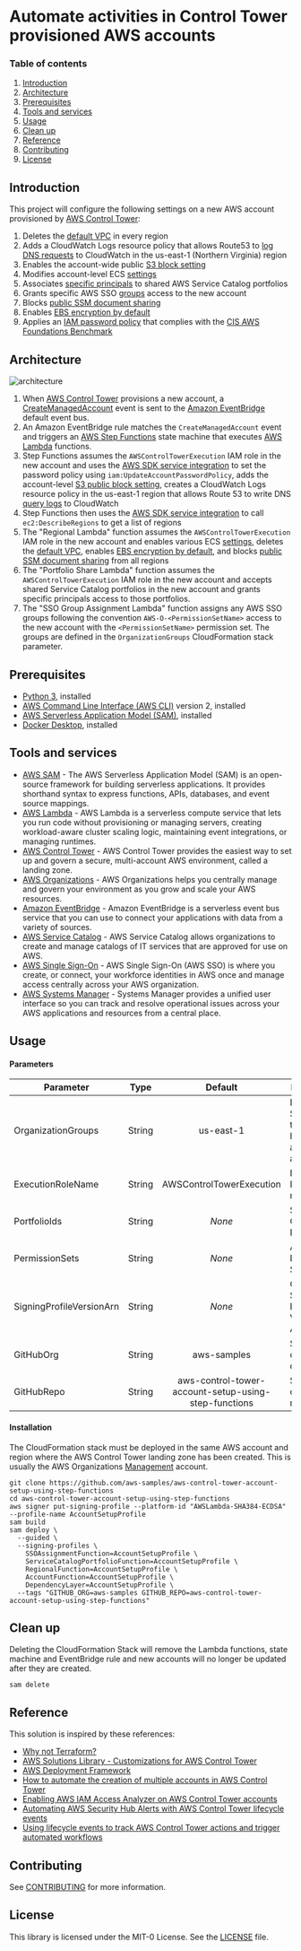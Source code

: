 # Automate activities in Control Tower provisioned AWS accounts

### Table of contents

1. [Introduction](#introduction)
2. [Architecture](#architecture)
3. [Prerequisites](#prerequisites)
4. [Tools and services](#tools-and-services)
5. [Usage](#usage)
6. [Clean up](#clean-up)
7. [Reference](#reference)
8. [Contributing](#contributing)
9. [License](#license)

## Introduction

This project will configure the following settings on a new AWS account provisioned by [AWS Control Tower](https://aws.amazon.com/controltower/):

1. Deletes the [default VPC](https://docs.aws.amazon.com/vpc/latest/userguide/default-vpc.html) in every region
2. Adds a CloudWatch Logs resource policy that allows Route53 to [log DNS requests](https://docs.aws.amazon.com/Route53/latest/DeveloperGuide/query-logs.html) to CloudWatch in the us-east-1 (Northern Virginia) region
3. Enables the account-wide public [S3 block setting](https://docs.aws.amazon.com/AmazonS3/latest/userguide/configuring-block-public-access-account.html)
4. Modifies account-level ECS [settings](https://docs.aws.amazon.com/AmazonECS/latest/developerguide/ecs-account-settings.html)
5. Associates [specific principals](https://docs.aws.amazon.com/servicecatalog/latest/adminguide/catalogs_portfolios_users.html) to shared AWS Service Catalog portfolios
6. Grants specific AWS SSO [groups](https://docs.aws.amazon.com/singlesignon/latest/userguide/users-groups-provisioning.html) access to the new account
7. Blocks [public SSM document sharing](https://docs.aws.amazon.com/systems-manager/latest/userguide/ssm-share-block.html)
8. Enables [EBS encryption by default](https://docs.aws.amazon.com/AWSEC2/latest/UserGuide/EBSEncryption.html#encryption-by-default)
9. Applies an [IAM password policy](https://docs.aws.amazon.com/IAM/latest/UserGuide/id_credentials_passwords_account-policy.html) that complies with the [CIS AWS Foundations Benchmark](https://docs.aws.amazon.com/securityhub/latest/userguide/securityhub-cis-controls.html)

## Architecture

![architecture](doc/architecture.png)

1. When [AWS Control Tower](https://aws.amazon.com/controltower/) provisions a new account, a [CreateManagedAccount](https://docs.aws.amazon.com/controltower/latest/userguide/lifecycle-events.html#create-managed-account) event is sent to the [Amazon EventBridge](https://aws.amazon.com/eventbridge/) default event bus.
2. An Amazon EventBridge rule matches the `CreateManagedAccount` event and triggers an [AWS Step Functions](https://aws.amazon.com/step-functions/) state machine that executes [AWS Lambda](https://aws.amazon.com/lambda/) functions.
3. Step Functions assumes the `AWSControlTowerExecution` IAM role in the new account and uses the [AWS SDK service integration](https://docs.aws.amazon.com/step-functions/latest/dg/supported-services-awssdk.html) to set the password policy using `iam:UpdateAccountPasswordPolicy`, adds the account-level [S3 public block setting](https://docs.aws.amazon.com/AmazonS3/latest/userguide/configuring-block-public-access-account.html), creates a CloudWatch Logs resource policy in the us-east-1 region that allows Route 53 to write DNS [query logs](https://docs.aws.amazon.com/Route53/latest/DeveloperGuide/query-logs.html#query-logs-configuring) to CloudWatch
4. Step Functions then uses the [AWS SDK service integration](https://docs.aws.amazon.com/step-functions/latest/dg/supported-services-awssdk.html) to call `ec2:DescribeRegions` to get a list of regions
5. The "Regional Lambda" function assumes the `AWSControlTowerExecution` IAM role in the new account and enables various ECS [settings](https://docs.aws.amazon.com/AmazonECS/latest/developerguide/ecs-account-settings.html), deletes the [default VPC](https://docs.aws.amazon.com/vpc/latest/userguide/default-vpc.html), enables [EBS encryption by default](https://docs.aws.amazon.com/AWSEC2/latest/UserGuide/EBSEncryption.html#encryption-by-default), and blocks [public SSM document sharing](https://docs.aws.amazon.com/systems-manager/latest/userguide/ssm-share-block.html) from all regions
6. The "Portfolio Share Lambda" function assumes the `AWSControlTowerExecution` IAM role in the new account and accepts shared Service Catalog portfolios in the new account and grants specific principals access to those portfolios.
7. The "SSO Group Assignment Lambda" function assigns any AWS SSO groups following the convention `AWS-O-<PermissionSetName>` access to the new account with the `<PermissionSetName>` permission set. The groups are defined in the `OrganizationGroups` CloudFormation stack parameter.

## Prerequisites

- [Python 3](https://www.python.org/downloads/), installed
- [AWS Command Line Interface (AWS CLI)](https://docs.aws.amazon.com/cli/latest/userguide/install-cliv2.html) version 2, installed
- [AWS Serverless Application Model (SAM)](https://docs.aws.amazon.com/serverless-application-model/latest/developerguide/serverless-getting-started.html), installed
- [Docker Desktop](https://www.docker.com/products/docker-desktop), installed

## Tools and services

- [AWS SAM](https://aws.amazon.com/serverless/sam/) - The AWS Serverless Application Model (SAM) is an open-source framework for building serverless applications. It provides shorthand syntax to express functions, APIs, databases, and event source mappings.
- [AWS Lambda](https://aws.amazon.com/lambda/) - AWS Lambda is a serverless compute service that lets you run code without provisioning or managing servers, creating workload-aware cluster scaling logic, maintaining event integrations, or managing runtimes.
- [AWS Control Tower](https://aws.amazon.com/controltower/) - AWS Control Tower provides the easiest way to set up and govern a secure, multi-account AWS environment, called a landing zone.
- [AWS Organizations](https://aws.amazon.com/organizations/) - AWS Organizations helps you centrally manage and govern your environment as you grow and scale your AWS resources.
- [Amazon EventBridge](https://aws.amazon.com/eventbridge/) - Amazon EventBridge is a serverless event bus service that you can use to connect your applications with data from a variety of sources.
- [AWS Service Catalog](https://aws.amazon.com/servicecatalog/) - AWS Service Catalog allows organizations to create and manage catalogs of IT services that are approved for use on AWS.
- [AWS Single Sign-On](https://aws.amazon.com/single-sign-on/) - AWS Single Sign-On (AWS SSO) is where you create, or connect, your workforce identities in AWS once and manage access centrally across your AWS organization.
- [AWS Systems Manager](https://aws.amazon.com/systems-manager/) - Systems Manager provides a unified user interface so you can track and resolve operational issues across your AWS applications and resources from a central place.

## Usage

#### Parameters

| Parameter                |  Type  |                       Default                        | Description                                                    |
| ------------------------ | :----: | :--------------------------------------------------: | -------------------------------------------------------------- |
| OrganizationGroups       | String |                      us-east-1                       | List of AWS SSO groups that should have access to all accounts |
| ExecutionRoleName        | String |               AWSControlTowerExecution               | Execution IAM role name                                        |
| PortfolioIds             | String |                        _None_                        | Service Catalog Portfolio IDs                                  |
| PermissionSets           | String |                        _None_                        | AWS SSO Permission Set names                                   |
| SigningProfileVersionArn | String |                        _None_                        | Code Signing Profile Version ARN                               |
| GitHubOrg                | String |                     aws-samples                      | Source code organization                                       |
| GitHubRepo               | String | aws-control-tower-account-setup-using-step-functions | Source code repository                                         |

#### Installation

The CloudFormation stack must be deployed in the same AWS account and region where the AWS Control Tower landing zone has been created. This is usually the AWS Organizations [Management](https://docs.aws.amazon.com/organizations/latest/userguide/orgs_getting-started_concepts.html#account) account.

```
git clone https://github.com/aws-samples/aws-control-tower-account-setup-using-step-functions
cd aws-control-tower-account-setup-using-step-functions
aws signer put-signing-profile --platform-id "AWSLambda-SHA384-ECDSA" --profile-name AccountSetupProfile
sam build
sam deploy \
  --guided \
  --signing-profiles \
    SSOAssignmentFunction=AccountSetupProfile \
    ServiceCatalogPortfolioFunction=AccountSetupProfile \
    RegionalFunction=AccountSetupProfile \
    AccountFunction=AccountSetupProfile \
    DependencyLayer=AccountSetupProfile \
  --tags "GITHUB_ORG=aws-samples GITHUB_REPO=aws-control-tower-account-setup-using-step-functions"
```

## Clean up

Deleting the CloudFormation Stack will remove the Lambda functions, state machine and EventBridge rule and new accounts will no longer be updated after they are created.

```
sam delete
```

## Reference

This solution is inspired by these references:

- [Why not Terraform?](https://www.linkedin.com/pulse/why-terraform-justin-plock/)
- [AWS Solutions Library - Customizations for AWS Control Tower](https://aws.amazon.com/solutions/implementations/customizations-for-aws-control-tower/)
- [AWS Deployment Framework](https://github.com/awslabs/aws-deployment-framework)
- [How to automate the creation of multiple accounts in AWS Control Tower](https://aws.amazon.com/blogs/mt/how-to-automate-the-creation-of-multiple-accounts-in-aws-control-tower/)
- [Enabling AWS IAM Access Analyzer on AWS Control Tower accounts](https://aws.amazon.com/blogs/mt/enabling-aws-identity-and-access-analyzer-on-aws-control-tower-accounts/)
- [Automating AWS Security Hub Alerts with AWS Control Tower lifecycle events](https://aws.amazon.com/blogs/mt/automating-aws-security-hub-alerts-with-aws-control-tower-lifecycle-events/)
- [Using lifecycle events to track AWS Control Tower actions and trigger automated workflows](https://aws.amazon.com/blogs/mt/using-lifecycle-events-to-track-aws-control-tower-actions-and-trigger-automated-workflows/)

## Contributing

See [CONTRIBUTING](CONTRIBUTING.md#security-issue-notifications) for more information.

## License

This library is licensed under the MIT-0 License. See the [LICENSE](LICENSE) file.
